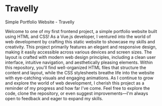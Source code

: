 # Travelly
Simple Portfolio Website - Travelly

Welcome to one of my first frontend project, a simple portfolio website built using HTML and CSS!
As a Vue.js developer, I ventured into the world of web development by crafting this static website to showcase my skills and creativity.
This project primarily features an elegant and responsive design, making it easily accessible across various devices and screen sizes. The layout is crafted with modern web design principles, including a clean user interface, intuitive navigation, and aesthetically pleasing elements.
Within this repository, you'll find well-organized HTML files that structure the content and layout, while the CSS stylesheets breathe life into the website with eye-catching visuals and engaging animations.
As I continue to grow and explore the world of web development, I cherish this project as a reminder of my progress and how far I've come. Feel free to explore the code, clone the repository, or even suggest improvements—I'm always open to feedback and eager to expand my skills.
